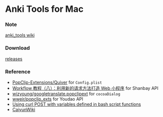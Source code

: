 Anki Tools for Mac
===

### Note

[anki_tools wiki](https://github.com/cdpath/anki_tools/wiki)


### Download

[releases](https://github.com/cdpath/anki_tools/releases)


### Reference

- [PopClip-Extensions/Quiver](https://github.com/pilotmoon/PopClip-Extensions/tree/0ea8420c1f2cc40da888d092e4a946c7ab0c50b4/source/Quiver)  for `Config.plist`
- [Workflow 教程（八）：利用新的请求方法打造 Web 小程序](https://sspai.com/post/35857) for Shanbay API
- [wizyoung/googletranslate.popclipext](https://github.com/wizyoung/googletranslate.popclipext) for `cocoaDialog`
- [wweir/popclip_exts](https://github.com/wweir/popclip_exts) for Youdao API
- [Using curl POST with variables defined in bash script functions](https://stackoverflow.com/a/17032673)
- [CaiyunWiki](https://open.caiyunapp.com/Main_Page)
